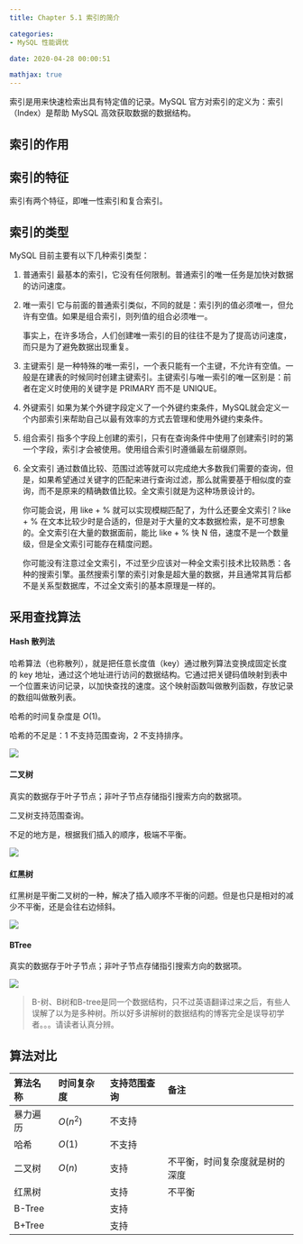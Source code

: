 ```yaml
---
title: Chapter 5.1 索引的简介

categories:
- MySQL 性能调优

date: 2020-04-28 00:00:51

mathjax: true
---
```

索引是用来快速检索出具有特定值的记录。MySQL 官方对索引的定义为：索引（Index）是帮助 MySQL 高效获取数据的数据结构。

## 索引的作用

## 索引的特征
索引有两个特征，即唯一性索引和复合索引。

## 索引的类型
MySQL 目前主要有以下几种索引类型：

1. 普通索引
    最基本的索引，它没有任何限制。普通索引的唯一任务是加快对数据的访问速度。

1. 唯一索引
    它与前面的普通索引类似，不同的就是：索引列的值必须唯一，但允许有空值。如果是组合索引，则列值的组合必须唯一。
    
    事实上，在许多场合，人们创建唯一索引的目的往往不是为了提高访问速度，而只是为了避免数据出现重复。

1. 主键索引
    是一种特殊的唯一索引，一个表只能有一个主键，不允许有空值。一般是在建表的时候同时创建主键索引。主键索引与唯一索引的唯一区别是：前者在定义时使用的关键字是 PRIMARY 而不是 UNIQUE。 

1. 外键索引 
    如果为某个外键字段定义了一个外键约束条件，MySQL就会定义一个内部索引来帮助自己以最有效率的方式去管理和使用外键约束条件。 

1. 组合索引
    指多个字段上创建的索引，只有在查询条件中使用了创建索引时的第一个字段，索引才会被使用。使用组合索引时遵循最左前缀原则。

1. 全文索引
    通过数值比较、范围过滤等就可以完成绝大多数我们需要的查询，但是，如果希望通过关键字的匹配来进行查询过滤，那么就需要基于相似度的查询，而不是原来的精确数值比较。全文索引就是为这种场景设计的。

    你可能会说，用 like + % 就可以实现模糊匹配了，为什么还要全文索引？like + % 在文本比较少时是合适的，但是对于大量的文本数据检索，是不可想象的。全文索引在大量的数据面前，能比 like + % 快 N 倍，速度不是一个数量级，但是全文索引可能存在精度问题。

    你可能没有注意过全文索引，不过至少应该对一种全文索引技术比较熟悉：各种的搜索引擎。虽然搜索引擎的索引对象是超大量的数据，并且通常其背后都不是关系型数据库，不过全文索引的基本原理是一样的。



## 采用查找算法
#### Hash 散列法 
哈希算法（也称散列），就是把任意长度值（key）通过散列算法变换成固定长度的 key 地址，通过这个地址进行访问的数据结构。它通过把关键码值映射到表中一个位置来访问记录，以加快查找的速度。这个映射函数叫做散列函数，存放记录的数组叫做散列表。

哈希的时间复杂度是 $O(1)$。

哈希的不足是：1 不支持范围查询，2 不支持排序。

![](http://5b0988e595225.cdn.sohucs.com/images/20190108/90b457d976614a65826199b1f41f3d28.gif)

#### 二叉树
真实的数据存于叶子节点；非叶子节点存储指引搜索方向的数据项。

二叉树支持范围查询。

不足的地方是，根据我们插入的顺序，极端不平衡。

![](http://www.cxyxiaowu.com/wp-content/uploads/2019/10/1571058094-fa3f978179e2c46.jpeg)

#### 红黑树
红黑树是平衡二叉树的一种，解决了插入顺序不平衡的问题。但是也只是相对的减少不平衡，还是会往右边倾斜。

![](https://img.jbzj.com/file_images/article/201901/2019110153603213.gif?2019010153616)

#### BTree
真实的数据存于叶子节点；非叶子节点存储指引搜索方向的数据项。

![](https://imgconvert.csdnimg.cn/aHR0cDovL2ltZy5tcC5zb2h1LmNvbS91cGxvYWQvMjAxNzA3MTMvM2JkMmI0MjIwYTBmNGQxODg3ZTI5NDNhNzI5YzQwYTFfdGgucG5n?x-oss-process=image/format,png)

> B-树、B树和B-tree是同一个数据结构，只不过英语翻译过来之后，有些人误解了以为是多种树。所以好多讲解树的数据结构的博客完全是误导初学者。。。请读者认真分辨。

## 算法对比
|算法名称|时间复杂度|支持范围查询|备注|
| :-- | :-- | :-- | :-- |
|暴力遍历|$O(n^2)$|不支持||
|哈希|$O(1)$|不支持||
|二叉树|$O(n)$|支持|不平衡，时间复杂度就是树的深度|
|红黑树||支持|不平衡|
|B-Tree||支持||
|B+Tree||支持||


